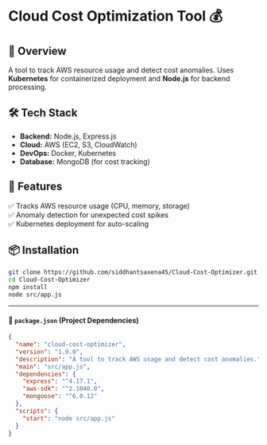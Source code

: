 # Cloud Cost Optimization Tool 💰  

## 🚀 Overview  
A tool to track AWS resource usage and detect cost anomalies. Uses **Kubernetes** for containerized deployment and **Node.js** for backend processing.  

## 🛠 Tech Stack  
- **Backend:** Node.js, Express.js  
- **Cloud:** AWS (EC2, S3, CloudWatch)  
- **DevOps:** Docker, Kubernetes  
- **Database:** MongoDB (for cost tracking)  

## 🔧 Features  
✅ Tracks AWS resource usage (CPU, memory, storage)  
✅ Anomaly detection for unexpected cost spikes  
✅ Kubernetes deployment for auto-scaling  

## 📦 Installation  
```sh
git clone https://github.com/siddhantsaxena45/Cloud-Cost-Optimizer.git
cd Cloud-Cost-Optimizer
npm install
node src/app.js
```

---

#### 🔹 **`package.json`** (Project Dependencies)  
```json
{
  "name": "cloud-cost-optimizer",
  "version": "1.0.0",
  "description": "A tool to track AWS usage and detect cost anomalies.",
  "main": "src/app.js",
  "dependencies": {
    "express": "^4.17.1",
    "aws-sdk": "^2.1040.0",
    "mongoose": "^6.0.12"
  },
  "scripts": {
    "start": "node src/app.js"
  }
}
```
